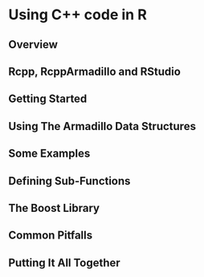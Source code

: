 # Using C++ code in R

## Overview

## Rcpp, RcppArmadillo and RStudio

## Getting Started

## Using The Armadillo Data Structures

## Some Examples

## Defining Sub-Functions

## The Boost Library

## Common Pitfalls

## Putting It All Together


